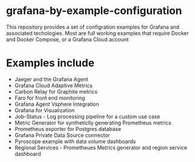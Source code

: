 # grafana-by-example-configuration
This repository provides a set of configration examples for Grafana and associated techologies. Most are full working examples that require Docker and Docker Compose, or a Grafana Cloud account

# Examples include
- Jaeger and the Grafana Agent
- Grafana Cloud Adaptive Metrics
- Carbon Relay for Graphite metrics
- Faro for front end monitoring
- Grafana Agent Vsphere Integration
- Grafana for Visualization
- Job-Status - Log processing pipeline for a custom use case
- Metric Generator for syntheticlly generating Prometheus metrics
- Prometheus exporter for Postgres database
- Grafana Private Data Source connector
- Pyroscope example with data volume dashboards
- Regional Services - Prometheues Metrics generator and region service dashboard


